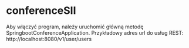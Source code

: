 # conferenceSII

Aby włączyć program, należy uruchomić główną metodę SpringbootConferenceApplication. 
Przykładowy adres url do usług REST: http://localhost:8080/v1/user/users
